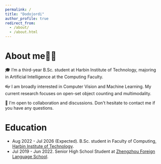 ```yaml
---
permalink: /
title: "Dodojordi"
author_profile: true
redirect_from: 
  - /about/
  - /about.html
---
```


# About me🫣🫣

🎓 I’m a third-year B.Sc. student at Harbin Institute of Technology, majoring in Artificial Intelligence at the Computing Faculty.

👓 I am broadly interested in Computer Vision and Machine Learning. My current research focuses on open-set object counting and multimodality.

💭 I'm open to collaboration and discussions. Don't hesitate to contact me if you have any questions.

# Education

* Aug 2022 - Jul 2026 (Expected). B.Sc. student in Faculty of Computing, [Harbin Institute of Technology](http://www.hit.edu.cn).
* Jul 2019 - Jun 2022. Senior High School Student at [Zhengzhou Foreign Language School](https://www.zzfls.com.cn/).
